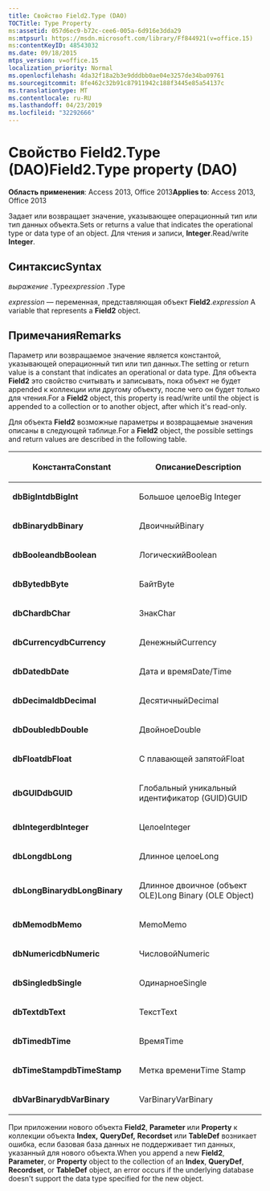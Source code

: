 ```yaml
---
title: Свойство Field2.Type (DAO)
TOCTitle: Type Property
ms:assetid: 057d6ec9-b72c-cee6-005a-6d916e3dda29
ms:mtpsurl: https://msdn.microsoft.com/library/Ff844921(v=office.15)
ms:contentKeyID: 48543032
ms.date: 09/18/2015
mtps_version: v=office.15
localization_priority: Normal
ms.openlocfilehash: 4da32f18a2b3e9dddbb0ae04e3257de34ba09761
ms.sourcegitcommit: 8fe462c32b91c87911942c188f3445e85a54137c
ms.translationtype: MT
ms.contentlocale: ru-RU
ms.lasthandoff: 04/23/2019
ms.locfileid: "32292666"
---
```

# <a name="field2type-property-dao"></a><span data-ttu-id="49e1e-102">Свойство Field2.Type (DAO)</span><span class="sxs-lookup"><span data-stu-id="49e1e-102">Field2.Type property (DAO)</span></span>


<span data-ttu-id="49e1e-103">**Область применения**: Access 2013, Office 2013</span><span class="sxs-lookup"><span data-stu-id="49e1e-103">**Applies to**: Access 2013, Office 2013</span></span>

<span data-ttu-id="49e1e-104">Задает или возвращает значение, указывающее операционный тип или тип данных объекта.</span><span class="sxs-lookup"><span data-stu-id="49e1e-104">Sets or returns a value that indicates the operational type or data type of an object.</span></span> <span data-ttu-id="49e1e-105">Для чтения и записи, **Integer**.</span><span class="sxs-lookup"><span data-stu-id="49e1e-105">Read/write **Integer**.</span></span>

## <a name="syntax"></a><span data-ttu-id="49e1e-106">Синтаксис</span><span class="sxs-lookup"><span data-stu-id="49e1e-106">Syntax</span></span>

<span data-ttu-id="49e1e-107">*выражение* .Type</span><span class="sxs-lookup"><span data-stu-id="49e1e-107">*expression* .Type</span></span>

<span data-ttu-id="49e1e-108">*expression* — переменная, представляющая объект **Field2**.</span><span class="sxs-lookup"><span data-stu-id="49e1e-108">*expression* A variable that represents a **Field2** object.</span></span>

## <a name="remarks"></a><span data-ttu-id="49e1e-109">Примечания</span><span class="sxs-lookup"><span data-stu-id="49e1e-109">Remarks</span></span>

<span data-ttu-id="49e1e-110">Параметр или возвращаемое значение является константой, указывающей операционный тип или тип данных.</span><span class="sxs-lookup"><span data-stu-id="49e1e-110">The setting or return value is a constant that indicates an operational or data type.</span></span> <span data-ttu-id="49e1e-111">Для объекта **Field2** это свойство считывать и записывать, пока объект не будет appended к коллекции или другому объекту, после чего он будет только для чтения.</span><span class="sxs-lookup"><span data-stu-id="49e1e-111">For a **Field2** object, this property is read/write until the object is appended to a collection or to another object, after which it's read-only.</span></span>

<span data-ttu-id="49e1e-112">Для объекта **Field2** возможные параметры и возвращаемые значения описаны в следующей таблице.</span><span class="sxs-lookup"><span data-stu-id="49e1e-112">For a **Field2** object, the possible settings and return values are described in the following table.</span></span>

<table>
<colgroup>
<col style="width: 50%" />
<col style="width: 50%" />
</colgroup>
<thead>
<tr class="header">
<th><p><span data-ttu-id="49e1e-113">Константа</span><span class="sxs-lookup"><span data-stu-id="49e1e-113">Constant</span></span></p></th>
<th><p><span data-ttu-id="49e1e-114">Описание</span><span class="sxs-lookup"><span data-stu-id="49e1e-114">Description</span></span></p></th>
</tr>
</thead>
<tbody>
<tr class="odd">
<td><p><span data-ttu-id="49e1e-115"><strong>dbBigInt</strong></span><span class="sxs-lookup"><span data-stu-id="49e1e-115"><strong>dbBigInt</strong></span></span></p></td>
<td><p><span data-ttu-id="49e1e-116">Большое целое</span><span class="sxs-lookup"><span data-stu-id="49e1e-116">Big Integer</span></span></p></td>
</tr>
<tr class="even">
<td><p><span data-ttu-id="49e1e-117"><strong>dbBinary</strong></span><span class="sxs-lookup"><span data-stu-id="49e1e-117"><strong>dbBinary</strong></span></span></p></td>
<td><p><span data-ttu-id="49e1e-118">Двоичный</span><span class="sxs-lookup"><span data-stu-id="49e1e-118">Binary</span></span></p></td>
</tr>
<tr class="odd">
<td><p><span data-ttu-id="49e1e-119"><strong>dbBoolean</strong></span><span class="sxs-lookup"><span data-stu-id="49e1e-119"><strong>dbBoolean</strong></span></span></p></td>
<td><p><span data-ttu-id="49e1e-120">Логический</span><span class="sxs-lookup"><span data-stu-id="49e1e-120">Boolean</span></span></p></td>
</tr>
<tr class="even">
<td><p><span data-ttu-id="49e1e-121"><strong>dbByte</strong></span><span class="sxs-lookup"><span data-stu-id="49e1e-121"><strong>dbByte</strong></span></span></p></td>
<td><p><span data-ttu-id="49e1e-122">Байт</span><span class="sxs-lookup"><span data-stu-id="49e1e-122">Byte</span></span></p></td>
</tr>
<tr class="odd">
<td><p><span data-ttu-id="49e1e-123"><strong>dbChar</strong></span><span class="sxs-lookup"><span data-stu-id="49e1e-123"><strong>dbChar</strong></span></span></p></td>
<td><p><span data-ttu-id="49e1e-124">Знак</span><span class="sxs-lookup"><span data-stu-id="49e1e-124">Char</span></span></p></td>
</tr>
<tr class="even">
<td><p><span data-ttu-id="49e1e-125"><strong>dbCurrency</strong></span><span class="sxs-lookup"><span data-stu-id="49e1e-125"><strong>dbCurrency</strong></span></span></p></td>
<td><p><span data-ttu-id="49e1e-126">Денежный</span><span class="sxs-lookup"><span data-stu-id="49e1e-126">Currency</span></span></p></td>
</tr>
<tr class="odd">
<td><p><span data-ttu-id="49e1e-127"><strong>dbDate</strong></span><span class="sxs-lookup"><span data-stu-id="49e1e-127"><strong>dbDate</strong></span></span></p></td>
<td><p><span data-ttu-id="49e1e-128">Дата и время</span><span class="sxs-lookup"><span data-stu-id="49e1e-128">Date/Time</span></span></p></td>
</tr>
<tr class="even">
<td><p><span data-ttu-id="49e1e-129"><strong>dbDecimal</strong></span><span class="sxs-lookup"><span data-stu-id="49e1e-129"><strong>dbDecimal</strong></span></span></p></td>
<td><p><span data-ttu-id="49e1e-130">Десятичный</span><span class="sxs-lookup"><span data-stu-id="49e1e-130">Decimal</span></span></p></td>
</tr>
<tr class="odd">
<td><p><span data-ttu-id="49e1e-131"><strong>dbDouble</strong></span><span class="sxs-lookup"><span data-stu-id="49e1e-131"><strong>dbDouble</strong></span></span></p></td>
<td><p><span data-ttu-id="49e1e-132">Двойное</span><span class="sxs-lookup"><span data-stu-id="49e1e-132">Double</span></span></p></td>
</tr>
<tr class="even">
<td><p><span data-ttu-id="49e1e-133"><strong>dbFloat</strong></span><span class="sxs-lookup"><span data-stu-id="49e1e-133"><strong>dbFloat</strong></span></span></p></td>
<td><p><span data-ttu-id="49e1e-134">С плавающей запятой</span><span class="sxs-lookup"><span data-stu-id="49e1e-134">Float</span></span></p></td>
</tr>
<tr class="odd">
<td><p><span data-ttu-id="49e1e-135"><strong>dbGUID</strong></span><span class="sxs-lookup"><span data-stu-id="49e1e-135"><strong>dbGUID</strong></span></span></p></td>
<td><p><span data-ttu-id="49e1e-136">Глобальный уникальный идентификатор (GUID)</span><span class="sxs-lookup"><span data-stu-id="49e1e-136">GUID</span></span></p></td>
</tr>
<tr class="even">
<td><p><span data-ttu-id="49e1e-137"><strong>dbInteger</strong></span><span class="sxs-lookup"><span data-stu-id="49e1e-137"><strong>dbInteger</strong></span></span></p></td>
<td><p><span data-ttu-id="49e1e-138">Целое</span><span class="sxs-lookup"><span data-stu-id="49e1e-138">Integer</span></span></p></td>
</tr>
<tr class="odd">
<td><p><span data-ttu-id="49e1e-139"><strong>dbLong</strong></span><span class="sxs-lookup"><span data-stu-id="49e1e-139"><strong>dbLong</strong></span></span></p></td>
<td><p><span data-ttu-id="49e1e-140">Длинное целое</span><span class="sxs-lookup"><span data-stu-id="49e1e-140">Long</span></span></p></td>
</tr>
<tr class="even">
<td><p><span data-ttu-id="49e1e-141"><strong>dbLongBinary</strong></span><span class="sxs-lookup"><span data-stu-id="49e1e-141"><strong>dbLongBinary</strong></span></span></p></td>
<td><p><span data-ttu-id="49e1e-142">Длинное двоичное (объект OLE)</span><span class="sxs-lookup"><span data-stu-id="49e1e-142">Long Binary (OLE Object)</span></span></p></td>
</tr>
<tr class="odd">
<td><p><span data-ttu-id="49e1e-143"><strong>dbMemo</strong></span><span class="sxs-lookup"><span data-stu-id="49e1e-143"><strong>dbMemo</strong></span></span></p></td>
<td><p><span data-ttu-id="49e1e-144">Memo</span><span class="sxs-lookup"><span data-stu-id="49e1e-144">Memo</span></span></p></td>
</tr>
<tr class="even">
<td><p><span data-ttu-id="49e1e-145"><strong>dbNumeric</strong></span><span class="sxs-lookup"><span data-stu-id="49e1e-145"><strong>dbNumeric</strong></span></span></p></td>
<td><p><span data-ttu-id="49e1e-146">Числовой</span><span class="sxs-lookup"><span data-stu-id="49e1e-146">Numeric</span></span></p></td>
</tr>
<tr class="odd">
<td><p><span data-ttu-id="49e1e-147"><strong>dbSingle</strong></span><span class="sxs-lookup"><span data-stu-id="49e1e-147"><strong>dbSingle</strong></span></span></p></td>
<td><p><span data-ttu-id="49e1e-148">Одинарное</span><span class="sxs-lookup"><span data-stu-id="49e1e-148">Single</span></span></p></td>
</tr>
<tr class="even">
<td><p><span data-ttu-id="49e1e-149"><strong>dbText</strong></span><span class="sxs-lookup"><span data-stu-id="49e1e-149"><strong>dbText</strong></span></span></p></td>
<td><p><span data-ttu-id="49e1e-150">Текст</span><span class="sxs-lookup"><span data-stu-id="49e1e-150">Text</span></span></p></td>
</tr>
<tr class="odd">
<td><p><span data-ttu-id="49e1e-151"><strong>dbTime</strong></span><span class="sxs-lookup"><span data-stu-id="49e1e-151"><strong>dbTime</strong></span></span></p></td>
<td><p><span data-ttu-id="49e1e-152">Время</span><span class="sxs-lookup"><span data-stu-id="49e1e-152">Time</span></span></p></td>
</tr>
<tr class="even">
<td><p><span data-ttu-id="49e1e-153"><strong>dbTimeStamp</strong></span><span class="sxs-lookup"><span data-stu-id="49e1e-153"><strong>dbTimeStamp</strong></span></span></p></td>
<td><p><span data-ttu-id="49e1e-154">Метка времени</span><span class="sxs-lookup"><span data-stu-id="49e1e-154">Time Stamp</span></span></p></td>
</tr>
<tr class="odd">
<td><p><span data-ttu-id="49e1e-155"><strong>dbVarBinary</strong></span><span class="sxs-lookup"><span data-stu-id="49e1e-155"><strong>dbVarBinary</strong></span></span></p></td>
<td><p><span data-ttu-id="49e1e-156">VarBinary</span><span class="sxs-lookup"><span data-stu-id="49e1e-156">VarBinary</span></span></p></td>
</tr>
</tbody>
</table>


<span data-ttu-id="49e1e-157">При приложении нового объекта **Field2**, **Parameter** или **Property** к коллекции объекта **Index,** **QueryDef,** **Recordset** или **TableDef** возникает ошибка, если базовая база данных не поддерживает тип данных, указанный для нового объекта.</span><span class="sxs-lookup"><span data-stu-id="49e1e-157">When you append a new **Field2**, **Parameter**, or **Property** object to the collection of an **Index**, **QueryDef**, **Recordset**, or **TableDef** object, an error occurs if the underlying database doesn't support the data type specified for the new object.</span></span>

